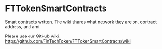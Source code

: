 # FTTokenSmartContracts
Smart contracts written. The wiki shares what network they are on, contract address, and ami.

Please use our GitHub wiki.
https://github.com/FinTechToken/FTTokenSmartContracts/wiki